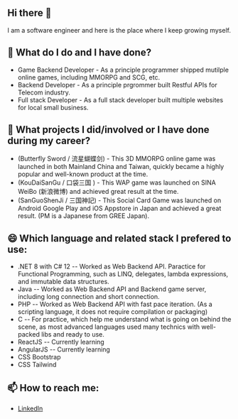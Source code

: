 ## Hi there 👋
I am a software engineer and here is the place where I keep growing myself.
## 🌱 What do I do and I have done?
* Game Backend Developer - As a principle programmer shipped mutilple online games, including MMORPG and SCG, etc.
* Backend Developer - As a principle prgrommer built Restful APIs for Telecom industry.
* Full stack Developer - As a full stack developer built multiple websites for local small business.
## 🌱 What projects I did/involved or I have done during my career?
* (Butterfly Sword / 流星蝴蝶剑) - This 3D MMORPG online game was launched in both Mainland China and Taiwan, quickly became a highly popular and well-known product at the time.
* (KouDaiSanGu / 口袋三国 ) - This WAP game was launched on SINA WeiBo (新浪微博) and achieved great result at the time.
* (SanGuoShenJi / 三国神記) - This Social Card Game was launched on Android Google Play and iOS Appstore in Japan and achieved a great result. (PM is a Japanese from GREE Japan).
## 😄 Which language and related stack I prefered to use:
* .NET 8 with C# 12 -- Worked as Web Backend API. Paractice for Functional Programming, such as LINQ, delegates, lambda expressions, and immutable data structures.
* Java -- Worked as Web Backend API and Backend game server, including long connection and short connection.
* PHP -- Worked as Web Backend API with fast pace iteration. (As a scripting language, it does not require compilation or packaging)
* C -- For practice, which help me understand what is going on behind the scene, as most advanced languages used many technics with well-packed libs and ready to use. 
* ReactJS -- Currently learning
* AngularJS -- Currently learning
* CSS Bootstrap
* CSS Tailwind

## 📫 How to reach me:
* [LinkedIn](https://www.linkedin.com/in/rick-huang-543950134/)
<!--
**Rick-gogogo/Rick-gogogo** is a ✨ _special_ ✨ repository because its `README.md` (this file) appears on your GitHub profile.

Here are some ideas to get you started:

- 🔭 I’m currently working on ...
- 🌱 I’m currently learning ...
- 👯 I’m looking to collaborate on ...
- 🤔 I’m looking for help with ...
- 💬 Ask me about ...
- 📫 How to reach me: ...
- 😄 Pronouns: ...
- ⚡ Fun fact: ...
-->
